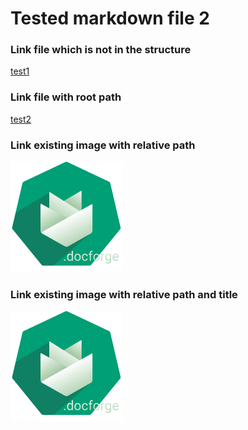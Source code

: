 # Tested markdown file 2

### Link file which is not in the structure
[test1](https://github.com/gardener/gardener/blob/v1.30.0/README.md)

### Link file with root path
[test2](/integration-test/tested-doc/html-tests/testedHTMLFile2.md)

### Link existing image with relative path
![test3](../images/gardener-docforge-logo.png)

### Link existing image with relative path and title
![test4](./../images/gardener-docforge-logo.png "gardener-docforge-logo")